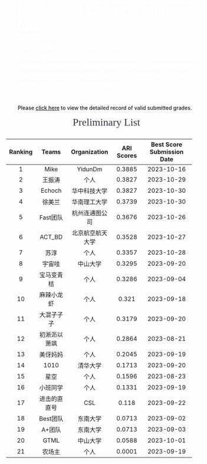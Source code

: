 <style>
.ICDM-banner {
    width: 100%;
    background-image: url("https://mdn.alipayobjects.com/huamei_qcdryc/afts/img/A*c41lRYAbTeYAAAAAAAAAAAAADgOBAQ/original");
    background-size: cover;
    background-repeat:no-repeat;
    font-family: AlibabaPuHuiTi_2_85_Bold;
    padding: 28px;
    color:#fff;
    font-size: 36px;
    font-weight: 700;
}
.p20{
    padding:0 20px;
}
.ICDM-part-title {
    height: 45px;
    width: 100%;
    font-family: AlibabaPuHuiTi_2_85_Bold;
    font-size: 28px;
    color: rgba(26, 27, 37, 0.88);
     font-weight:500;
     margin:15px 0;
     text-align:center;
}
.ICDM-part-text {
    font-family: PingFangSC;
    font-weight: 400;
    font-size: 14px;
    color: rgba(26, 27, 37, 0.65);
    line-height: 25px;
}
</style>

<div class="ICDM-banner">
    ICDM 2023 Competition Results List
    <div class="ICDM-part-text" style="color:#fff;">
    The evaluation function of the preliminary and semi-final stage is calculated according to Adjusted rand score (ARI). The result is the highest score in history, and the score list is updated on the website every day (T+1).
    <br>
    <strong style="color:#fff;">Contestants are requested to name the submitted txt file as "{team name}(required)-{organization name}(required)-{index}(optional).txt", for example "MaXiaoan-Individual.txt", "David-XXUniversity-exp1.txt".</strong>
    </div>
</div>

<div style="margin-top: 16px; font-weight: 500; text-align: right;">Please <a href='https://github.com/TuGraph-family/tugraph-db/discussions/284' target='_blank'>click here</a> to view the detailed record of valid submitted grades.</div>


<div class="ICDM-part-title p20">
Preliminary List
</div>

| Ranking | Teams | Organization | ARI Scores | Best Score Submission Date |
|:--------------------:|:----------------------:|:----------------------:|:--------------------:|:----------------------:|
|1|Mike|YidunDm|0.3885|2023-10-16|
|2|王振涛|个人|0.3827|2023-10-29|
|3|Echoch|华中科技大学|0.3827|2023-10-30|
|4|徐美兰|华南理工大学|0.3739|2023-10-30|
|5|Fast团队|杭州连通图公司|0.3676|2023-10-26|
|6|ACT_BD|北京航空航天大学|0.3528|2023-10-27|
|7|苏淳|个人|0.3357|2023-10-28|
|8|宇宙哇|中山大学|0.3295|2023-09-20|
|9|宝马变青桔|个人|0.3286|2023-09-04|
|10|麻辣小龙虾|个人|0.321|2023-09-18|
|11|大混子子子|个人|0.3179|2023-09-20|
|12|初淅沥以萧飒|个人|0.2864|2023-08-21|
|13|美伢妈妈|个人|0.2045|2023-09-19|
|14|1010|清华大学|0.1713|2023-09-20|
|15|星空|个人|0.1596|2023-08-23|
|16|小班同学|个人|0.1331|2023-09-19|
|17|进击的直直号|CSL|0.118|2023-09-22|
|18|Best团队|东南大学|0.0713|2023-09-02|
|19|A+团队|东南大学|0.0713|2023-09-03|
|20|GTML|中山大学|0.0588|2023-10-01|
|21|农场主|个人|0.0001|2023-09-19|
